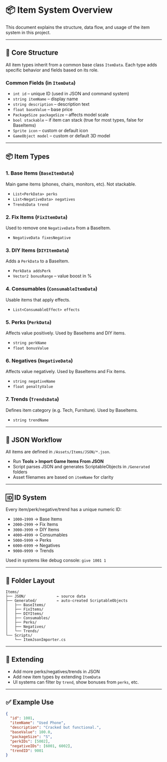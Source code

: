 # 📦 Item System Overview

This document explains the structure, data flow, and usage of the item system in this project.

---

## 🧱 Core Structure

All item types inherit from a common base class `ItemData`. Each type adds specific behavior and fields based on its role.

### Common Fields (in `ItemData`)
- `int id` – unique ID (used in JSON and command system)
- `string itemName` – display name
- `string description` – description text
- `float baseValue` – base price
- `PackageSize packageSize` – affects model scale
- `bool stackable` – if item can stack (true for most types, false for BaseItems)
- `Sprite icon` – custom or default icon
- `GameObject model` – custom or default 3D model

---

## 📦 Item Types

### 1. **Base Items** (`BaseItemData`)
Main game items (phones, chairs, monitors, etc). Not stackable.
- `List<PerkData> perks`
- `List<NegativeData> negatives`
- `TrendsData trend`

### 2. **Fix Items** (`FixItemData`)
Used to remove one `NegativeData` from a BaseItem.
- `NegativeData fixesNegative`

### 3. **DIY Items** (`DIYItemData`)
Adds a `PerkData` to a BaseItem.
- `PerkData addsPerk`
- `Vector2 bonusRange` – value boost in %

### 4. **Consumables** (`ConsumableItemData`)
Usable items that apply effects.
- `List<ConsumableEffect> effects`

### 5. **Perks** (`PerkData`)
Affects value positively. Used by BaseItems and DIY items.
- `string perkName`
- `float bonusValue`

### 6. **Negatives** (`NegativeData`)
Affects value negatively. Used by BaseItems and Fix items.
- `string negativeName`
- `float penaltyValue`

### 7. **Trends** (`TrendsData`)
Defines item category (e.g. Tech, Furniture). Used by BaseItems.
- `string trendName`

---

## 🔁 JSON Workflow
All items are defined in `/Assets/Items/JSON/*.json`.

- Run **Tools > Import Game Items From JSON**
- Script parses JSON and generates ScriptableObjects in `/Generated` folders
- Asset filenames are based on `itemName` for clarity

---

## 🆔 ID System
Every item/perk/negative/trend has a unique numeric ID:
- `1000–1999` → Base Items
- `2000–2999` → Fix Items
- `3000–3999` → DIY Items
- `4000–4999` → Consumables
- `5000–5999` → Perks
- `6000–6999` → Negatives
- `9000–9999` → Trends

Used in systems like debug console: `give 1001 1`

---

## 📁 Folder Layout
```
Items/
├── JSON/              ← source data
├── Generated/         ← auto-created ScriptableObjects
│   ├── BaseItems/
│   ├── FixItems/
│   ├── DIYItems/
│   ├── Consumables/
│   ├── Perks/
│   ├── Negatives/
│   └── Trends/
└── Scripts/
    └── ItemJsonImporter.cs
```

---

## 🧩 Extending
- Add more perks/negatives/trends in JSON
- Add new item types by extending `ItemData`
- UI systems can filter by `trend`, show bonuses from `perks`, etc.

---

## ✅ Example Use
```json
{
  "id": 1001,
  "itemName": "Used Phone",
  "description": "Cracked but functional.",
  "baseValue": 100.0,
  "packageSize": "S",
  "perkIDs": [5002],
  "negativeIDs": [6001, 6002],
  "trendID": 9001
}
```

